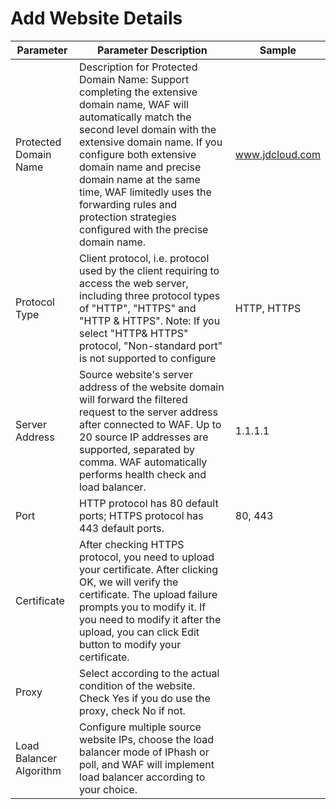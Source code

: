 # **Add Website Details**

| Parameter         | Parameter Description                                                     | Sample            |
| ------------ | ------------------------------------------------------------ | --------------- |
| Protected Domain Name     | Description for Protected Domain Name: Support completing the extensive domain name, WAF will automatically match the second level domain with the extensive domain name. If you configure both extensive domain name and precise domain name at the same time, WAF limitedly uses the forwarding rules and protection strategies configured with the precise domain name. | www.jdcloud.com |
| Protocol Type     | Client protocol, i.e. protocol used by the client requiring to access the web server, including three protocol types of "HTTP", "HTTPS" and "HTTP & HTTPS". Note: If you select "HTTP& HTTPS" protocol, "Non-standard port" is not supported to configure | HTTP, HTTPS     |
| Server Address   | Source website's server address of the website domain will forward the filtered request to the server address after connected to WAF. Up to 20 source IP addresses are supported, separated by comma. WAF automatically performs health check and load balancer. | 1.1.1.1         |
| Port | HTTP protocol has 80 default ports; HTTPS protocol has 443 default ports.                | 80, 443         |
| Certificate         | After checking HTTPS protocol, you need to upload your certificate. After clicking OK, we will verify the certificate. The upload failure prompts you to modify it. If you need to modify it after the upload, you can click Edit button to modify your certificate.  |                 |
| Proxy         | Select according to the actual condition of the website. Check Yes if you do use the proxy, check No if not.  |                 |
| Load Balancer Algorithm | Configure multiple source website IPs, choose the load balancer mode of IPhash or poll, and WAF will implement load balancer according to your choice.  |                 |

 
